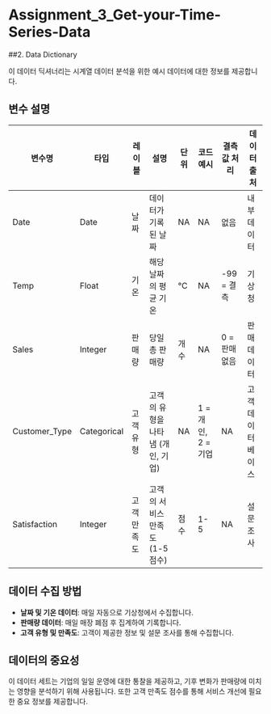 # Assignment_3_Get-your-Time-Series-Data

##2. Data Dictionary

이 데이터 딕셔너리는 시계열 데이터 분석을 위한 예시 데이터에 대한 정보를 제공합니다.

## 변수 설명

| 변수명         | 타입       | 레이블         | 설명                                            | 단위 | 코드 예시                | 결측값 처리    | 데이터 출처      |
|----------------|------------|----------------|-------------------------------------------------|------|--------------------------|----------------|-----------------|
| Date           | Date       | 날짜           | 데이터가 기록된 날짜                            | NA   | NA                       | 없음           | 내부 데이터     |
| Temp           | Float      | 기온           | 해당 날짜의 평균 기온                            | °C   | NA                       | -99 = 결측     | 기상청           |
| Sales          | Integer    | 판매량         | 당일 총 판매량                                   | 개수 | NA                       | 0 = 판매 없음  | 판매 데이터      |
| Customer_Type  | Categorical| 고객 유형       | 고객의 유형을 나타냄 (개인, 기업)                  | NA   | 1 = 개인, 2 = 기업        | NA             | 고객 데이터베이스|
| Satisfaction   | Integer    | 고객 만족도     | 고객의 서비스 만족도 (1-5 점수)                   | 점수 | 1-5                       | NA             | 설문 조사        |

## 데이터 수집 방법

- **날짜 및 기온 데이터**: 매일 자동으로 기상청에서 수집합니다.
- **판매량 데이터**: 매일 매장 폐점 후 집계하여 기록합니다.
- **고객 유형 및 만족도**: 고객이 제공한 정보 및 설문 조사를 통해 수집합니다.

## 데이터의 중요성

이 데이터 세트는 기업의 일일 운영에 대한 통찰을 제공하고, 기후 변화가 판매량에 미치는 영향을 분석하기 위해 사용됩니다. 또한 고객 만족도 점수를 통해 서비스 개선에 필요한 중요 정보를 제공합니다.

